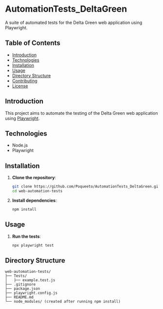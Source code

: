 # AutomationTests_DeltaGreen
A suite of automated tests for the Delta Green web application using Playwright.

## Table of Contents

- [Introduction](#introduction)
- [Technologies](#technologies)
- [Installation](#installation)
- [Usage](#usage)
- [Directory Structure](#directory-structure)
- [Contributing](#contributing)
- [License](#license)

## Introduction

This project aims to automate the testing of the Delta Green web application using [Playwright](https://playwright.dev/).

## Technologies

- Node.js
- Playwright

## Installation

1. **Clone the repository**:

    ```sh
    git clone https://github.com/Poqueeto/AutomationTests_DeltaGreen.git
    cd web-automation-tests
    ```

2. **Install dependencies**:

    ```sh
    npm install
    ```

## Usage

1. **Run the tests**:

    ```sh
    npx playwright test
    ```

## Directory Structure

```plaintext
web-automation-tests/
├── Tests/
│   ├── example.test.js
├── .gitignore
├── package.json
├── playwright.config.js
├── README.md
└── node_modules/ (created after running npm install)
